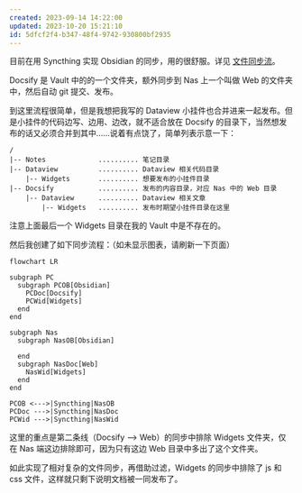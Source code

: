 ```yaml
---
created: 2023-09-14 14:22:00
updated: 2023-10-20 15:21:10
id: 5dfcf2f4-b347-48f4-9742-930800bf2935
---
```

目前在用 Syncthing 实现 Obsidian 的同步，用的很舒服。详见 [文件同步流](/Workflow/FileSync.md)。

Docsify 是 Vault 中的的一个文件夹，额外同步到 Nas 上一个叫做 Web 的文件夹中，然后自动 git 提交、发布。

到这里流程很简单，但是我想把我写的 Dataview 小挂件也合并进来一起发布。但是小挂件的代码边写、边用、边改，就不适合放在 Docsify 的目录下，当然想发布的话又必须合并到其中……说着有点饶了，简单列表示意一下：

```
/
|-- Notes             .......... 笔记目录
|-- Dataview          .......... Dataview 相关代码目录
    |-- Widgets       .......... 想要发布的小挂件目录
|-- Docsify           .......... 发布的内容目录，对应 Nas 中的 Web 目录
    |-- Dataview      .......... Dataview 相关文章
        |-- Widgets   .......... 发布时期望小挂件目录在这里
```

注意上面最后一个 Widgets 目录在我的 Vault 中是不存在的。

然后我创建了如下同步流程：（如未显示图表，请刷新一下页面）

```mermaid
flowchart LR

subgraph PC
  subgraph PCOB[Obsidian]
    PCDoc[Docsify]
    PCWid[Widgets]
  end
end

subgraph Nas
  subgraph NasOB[Obsidian]

  end
  subgraph NasDoc[Web]
    NasWid[Widgets]
  end
end

PCOB <--->|Syncthing|NasOB
PCDoc --->|Syncthing|NasDoc
PCWid --->|Syncthing|NasWid
```

这里的重点是第二条线（Docsify --> Web）的同步中排除 Widgets 文件夹，仅在 Nas 端这边排除即可，因为只有这边 Web 目录中多出了这个文件夹。

如此实现了相对复杂的文件同步，再借助过滤，Widgets 的同步中排除了 js 和 css 文件，这样就只剩下说明文档被一同发布了。